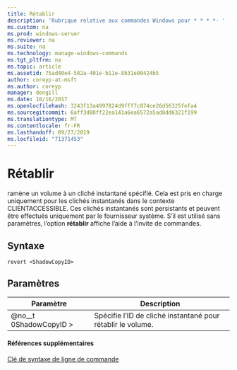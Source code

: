 ```yaml
---
title: Rétablir
description: 'Rubrique relative aux commandes Windows pour * * * *- '
ms.custom: na
ms.prod: windows-server
ms.reviewer: na
ms.suite: na
ms.technology: manage-windows-commands
ms.tgt_pltfrm: na
ms.topic: article
ms.assetid: 75ad40e4-502a-401e-b11e-8b31e00424b5
author: coreyp-at-msft
ms.author: coreyp
manager: dongill
ms.date: 10/16/2017
ms.openlocfilehash: 3243f13a4997824d9fff7c874ce26d56325fefa4
ms.sourcegitcommit: 6aff3d88ff22ea141a6ea6572a5ad8dd6321f199
ms.translationtype: MT
ms.contentlocale: fr-FR
ms.lasthandoff: 09/27/2019
ms.locfileid: "71371453"
---
```

# <a name="revert"></a>Rétablir



ramène un volume à un cliché instantané spécifié. Cela est pris en charge uniquement pour les clichés instantanés dans le contexte CLIENTACCESSIBLE. Ces clichés instantanés sont persistants et peuvent être effectués uniquement par le fournisseur système. S’il est utilisé sans paramètres, l’option **rétablir** affiche l’aide à l’invite de commandes.

## <a name="syntax"></a>Syntaxe

```
revert <ShadowCopyID>
```

## <a name="parameters"></a>Paramètres

|Paramètre|Description|
|---------|-----------|
|@no__t 0ShadowCopyID >|Spécifie l’ID de cliché instantané pour rétablir le volume.|

#### <a name="additional-references"></a>Références supplémentaires

[Clé de syntaxe de ligne de commande](command-line-syntax-key.md)